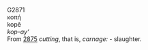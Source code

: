 <body>
  <p>G2871<br>  κοπή  <br> kopē  <br><i>kop-ay‘ </i><br>From <a href="g2875.htm">2875</a>  <i>cutting</i>, that is, <i>carnage:</i> - slaughter.<br></p>
 </body>